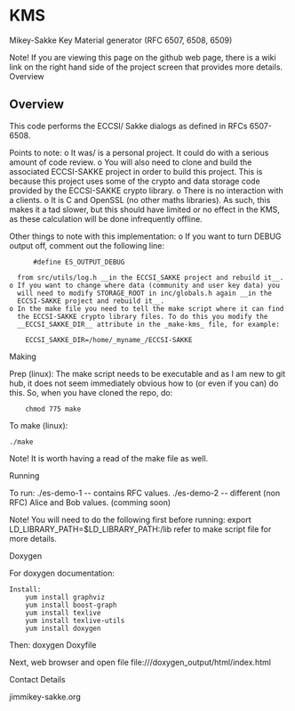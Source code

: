 # KMS

Mikey-Sakke Key Material generator (RFC 6507, 6508, 6509)

Note! If you are viewing this page on the github web page, there is a wiki link on the right hand side of the project screen that provides more details.
Overview

Overview
--------
This code performs the ECCSI/ Sakke dialogs as defined in RFCs 6507-6508.


Points to note:
    o It was/ is a personal project. It could do with a serious amount of 
      code review.
    o You will also need to clone and build the associated ECCSI-SAKKE
      project in order to build this project. This is because this 
      project uses some of the crypto and data storage code provided
      by the ECCSI-SAKKE crypto library.
    o There is no interaction with a clients.
    o It is C and OpenSSL (no other maths libraries). As such, this makes 
      it a tad slower, but this should have limited or no effect in the 
      KMS, as these calculation will be done infrequently offline.

Other things to note with this implementation:
    o If you want to turn DEBUG output off, comment out the following line:
    
          #define ES_OUTPUT_DEBUG
          
      from src/utils/log.h __in the ECCSI_SAKKE project and rebuild it__.
    o If you want to change where data (community and user key data) you 
      will need to modify STORAGE_ROOT in inc/globals.h again __in the
      ECCSI-SAKKE project and rebuild it__.
    o In the make file you need to tell the make script where it can find 
      the ECCSI-SAKKE crypto library files. To do this you modify the 
      __ECCSI_SAKKE_DIR__ attribute in the _make-kms_ file, for example:

        ECCSI_SAKKE_DIR=/home/_myname_/ECCSI-SAKKE

Making

Prep (linux):
    The make script needs to be executable and as I am new to git hub,
    it does not seem immediately obvious how to (or even if you can) do 
    this. So, when you have cloned the repo, do:

        chmod 775 make

 To make (linux):

    ./make

Note! It is worth having a read of the make file as well. 

Running

To run:
    ./es-demo-1   -- contains RFC values.
    ./es-demo-2   -- different (non RFC) Alice and Bob values. (comming soon)

Note! You will need to do the following first before running:
          export LD_LIBRARY_PATH=$LD_LIBRARY_PATH:<path-to-where-you-installed>/lib
      refer to make script file for more details.

Doxygen

For doxygen documentation:

    Install:
        yum install graphviz
        yum install boost-graph
        yum install texlive
        yum install texlive-utils
        yum install doxygen

Then:
    doxygen Doxyfile

Next, web browser and open file 
    file://<path-to-this-dir>/doxygen_output/html/index.html

Contact Details

jim<AT>mikey-sakke.org
